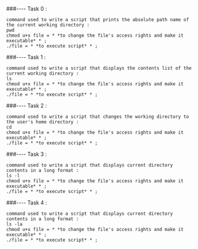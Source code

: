 ###---- Task 0 : 

	command used to write a script that prints the absolute path name of the current working directory : 
	pwd
	chmod u+x file = * *to change the file's access rights and make it executable* * ;
	./file = * *to execute script* * ;

###---- Task 1 : 

	command used to write a script that displays the contents list of the current working directory :
	ls
	chmod u+x file = * *to change the file's access rights and make it executable* * ;
	./file = * *to execute script* * ;

###---- Task 2 : 

	command used to write a script that changes the working directory to the user's home directory : 
	cd
	chmod u+x file = * *to change the file's access rights and make it executable* * ;
	./file = * *to execute script* * ;

###---- Task 3 :

	command used to write a script that displays current directory contents in a long format :  
	ls -l
	chmod u+x file = * *to change the file's access rights and make it executable* * ;
	./file = * *to execute script* * ;

###---- Task 4 :
	
	command used to write a script that displays current directory contents in a long format :  
	ls -la
	chmod u+x file = * *to change the file's access rights and make it executable* * ;
	./file = * *to execute script* * ;



